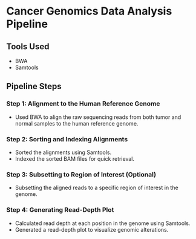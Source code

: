# Cancer Genomics Data Analysis Pipeline

## Tools Used
- BWA 
- Samtools

## Pipeline Steps

### Step 1: Alignment to the Human Reference Genome
- Used BWA to align the raw sequencing reads from both tumor and normal samples to the human reference genome.

### Step 2: Sorting and Indexing Alignments
- Sorted the alignments using Samtools.
- Indexed the sorted BAM files for quick retrieval.

### Step 3: Subsetting to Region of Interest (Optional)
- Subsetting the aligned reads to a specific region of interest in the genome.

### Step 4: Generating Read-Depth Plot
- Calculated read depth at each position in the genome using Samtools.
- Generated a read-depth plot to visualize genomic alterations.


